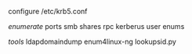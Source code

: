


configure 
/etc/krb5.conf

*enumerate*
ports
smb shares
rpc
kerberus user enums

*tools*
ldapdomaindump
enum4linux-ng
lookupsid.py
